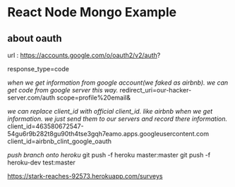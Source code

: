 # React Node Mongo Example

## about oauth

url : https://accounts.google.com/o/oauth2/v2/auth?

response_type=code

_when we get information from google account(we faked as airbnb)._
_we can get code from google server this way._
redirect_uri=our-hacker-server.com/auth
scope=profile%20email&

_we can replace client_id with official client_id. like airbnb_
_when we get information. we just send them to our servers and record there information._
client_id=463580672547-54gu6r9b282t8gu90th4tse3gqh7eamo.apps.googleusercontent.com
client_id=airbnb_clint_google_oauth

_push branch onto heroku_
git push -f heroku master:master
git push -f heroku-dev test:master

https://stark-reaches-92573.herokuapp.com/surveys

